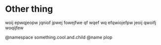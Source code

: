 # Other thing

woij epwqjeopw jqniof jpwej fowejfwe
qf
wqef
wq
efqwiojefpw jeoij qwoifj woqijfew

@namespace          something.cool.and.child
@name               plop
